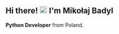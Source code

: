 ## Hi there! <img src="https://media.giphy.com/media/hvRJCLFzcasrR4ia7z/giphy.gif" width="20px"/> I'm Mikołaj Badyl
**Python Developer** from Poland.
